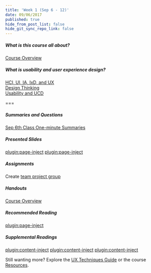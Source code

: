 ```yaml
---
title: 'Week 1 (Sep 6 - 12)'
date: 09/06/2017
published: true
hide_from_post_list: false
hide_git_sync_repo_link: false
---
```


##### What is this course all about?
[Course Overview](https://swipe.to/9967fp)

##### What is usability and user experience design?
[HCI, UI, IA, IxD, and UX](https://www.swipe.to/9967fp?p=2rXR1F3mH)  
[Design Thinking](https://www.swipe.to/9967fp?p=bhT4QfB2J)  
[Usability and UCD](https://www.swipe.to/9967fp?p=1Mb9rDTJS)  

===

##### Summaries and Questions  
[Sep 6th Class One-minute Summaries](https://canvas.sfu.ca/courses/36662/assignments/267528)

##### Presented Slides  

[plugin:page-inject](/slide-decks/week-01-1)
[plugin:page-inject](/slide-decks/week-01-2)

##### Assignments
Create [team project group](https://canvas.sfu.ca/courses/36662/users)

##### Handouts
[Course Overview](https://canvas.sfu.ca/courses/36662/files/folder/Handouts/Course%20Overview)  

##### Recommended Reading  
[plugin:page-inject](/required-readings/week-01)

##### Supplemental Readings  
[plugin:content-inject](/ux-techniques/what-is-usability-and-user-experience-design/problem-statements)
[plugin:content-inject](/ux-techniques/what-is-usability-and-user-experience-design/usability)
[plugin:content-inject](/ux-techniques/what-is-usability-and-user-experience-design/user-experience-design)  

Still wanting more? Explore the [UX Techniques Guide](../../ux-techniques) or the course [Resources](../../resources).
